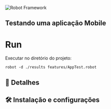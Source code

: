 ![Robot Framework](https://appium.io/docs/en/2.0/assets/images/appium-logo-horiz.png)

## Testando uma aplicação Mobile

  
# Run
Executar no diretório do projeto:

````
robot -d ./results features/AppTest.robot
````

## 📁 Detalhes 
 
## 🛠️ Instalação e configurações


 